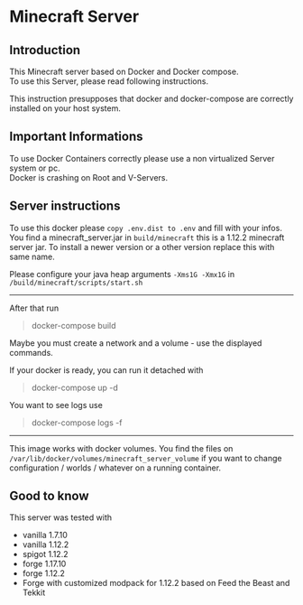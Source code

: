 # Minecraft Server

## Introduction
This Minecraft server based on Docker and Docker compose. <br />
To use this Server, please read following instructions.

This instruction presupposes that docker and docker-compose are correctly installed on your host system.

## Important Informations
To use Docker Containers correctly please use a non virtualized Server system or pc. <br />
Docker is crashing on Root and V-Servers.

## Server instructions
To use this docker please ``copy .env.dist to .env`` and fill with your infos. <br />
You find a minecraft_server.jar in ``build/minecraft`` this is a 1.12.2 minecraft server jar. To install a newer version or a other version replace this with same name.

Please configure your java heap arguments ``-Xms1G -Xmx1G`` in ``/build/minecraft/scripts/start.sh`` 

----
After that run
> docker-compose build

Maybe you must create a network and a volume - use the displayed commands.

If your docker is ready, you can run it detached with
> docker-compose up -d

You want to see logs use
> docker-compose logs -f

-----
This image works with docker volumes. 
You find the files on `` /var/lib/docker/volumes/minecraft_server_volume`` if you want to change configuration / worlds / whatever on a running container.

## Good to know
This server was tested with 
- vanilla 1.7.10
- vanilla 1.12.2
- spigot 1.12.2
- forge 1.17.10
- forge 1.12.2
- Forge with customized modpack for 1.12.2 based on Feed the Beast and Tekkit
